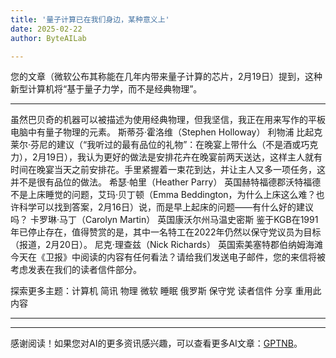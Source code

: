```yaml
---
title: '量子计算已在我们身边，某种意义上'
date: 2025-02-22
author: ByteAILab

---
```


您的文章（微软公布其称能在几年内带来量子计算的芯片，2月19日）提到，这种新型计算机将“基于量子力学，而不是经典物理”。

---
虽然巴贝奇的机器可以被描述为使用经典物理，但我坚信，我正在用来写作的平板电脑中有量子物理的元素。 斯蒂芬·霍洛维（Stephen Holloway） 利物浦 比起克莱尔·芬尼的建议（“我听过的最有品位的礼物”：在晚宴上带什么（不是酒或巧克力），2月19日），我认为更好的做法是安排花卉在晚宴前两天送达，这样主人就有时间在晚宴当天之前安排花。手里紧握着一束花到达，并让主人又多一项任务，这并不是很有品位的做法。 希瑟·帕里（Heather Parry） 英国赫特福德郡沃特福德 不是上床睡觉的问题，艾玛·贝丁顿（Emma Beddington，为什么上床这么难？也许科学可以找到答案，2月16日）说，而是早上起床的问题——有什么好的建议吗？ 卡罗琳·马丁（Carolyn Martin） 英国康沃尔州马温史密斯 鉴于KGB在1991年已停止存在，值得赞赏的是，其中一名特工在2022年仍然以保守党议员为目标（报道，2月20日）。 尼克·理查兹（Nick Richards） 英国索美塞特郡伯纳姆海滩 今天在《卫报》中阅读的内容有任何看法？请给我们发送电子邮件，您的来信将被考虑发表在我们的读者信件部分。 

探索更多主题：计算机 简讯 物理 微软 睡眠 俄罗斯 保守党 读者信件 分享 重用此内容

---
---
感谢阅读！如果您对AI的更多资讯感兴趣，可以查看更多AI文章：[GPTNB](https://gptnb.com)。